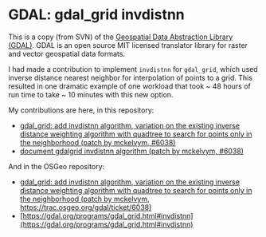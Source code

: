 # GDAL: gdal_grid invdistnn

This is a copy (from SVN) of the [Geospatial Data Abstraction Library (GDAL)](https://github.com/OSGeo/gdal). GDAL is an open source MIT licensed translator library for raster and vector geospatial data formats.

I had made a contribution to implement `invdistnn` for `gdal_grid`, which used inverse distance nearest neighbor for interpolation of points to a grid. This resulted in one dramatic example of one workload that took ~ 48 hours of run time to take ~ 10 minutes with this new option.

My contributions are here, in this repository:

- [gdal_grid: add invdistnn algorithm, variation on the existing inverse distance weighting algorithm with quadtree to search for points only in the neighborhood (patch by mckelvym, #6038)](https://github.com/mckelvym/gdal-grid-invdistnn/commit/f5aef856584cb177f4cbf2c016476a561cd60187)
- [document gdalgrid invdistnn algorithm (patch by mckelvym, #6038)](https://github.com/mckelvym/gdal-grid-invdistnn/commit/8040b83890f0d71ea538f378d437cdca8250ca13)

And in the OSGeo repository:

- [gdal_grid: add invdistnn algorithm, variation on the existing inverse distance weighting algorithm with quadtree to search for points only in the neighborhood (patch by mckelvym, https://trac.osgeo.org/gdal/ticket/6038)](https://github.com/OSGeo/gdal/commit/f888abb6960d991f825dc047cc0f42ec8bd80e01)
- [https://gdal.org/programs/gdal_grid.html#invdistnn](https://gdal.org/programs/gdal_grid.html#invdistnn)
